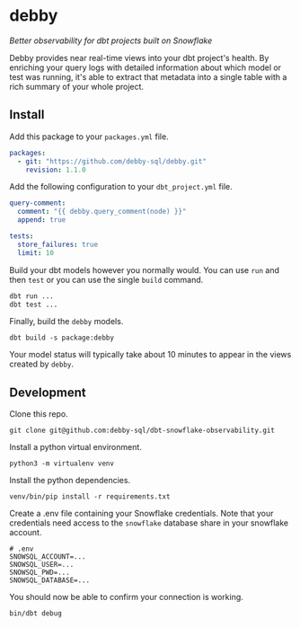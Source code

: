 # debby

_Better observability for dbt projects built on Snowflake_

Debby provides near real-time views into your dbt project's health. By enriching your query logs with detailed information about which model or test was running, it's able to extract that metadata into a single table with a rich summary of your whole project.

## Install

Add this package to your `packages.yml` file.

```yml
packages:
  - git: "https://github.com/debby-sql/debby.git"
    revision: 1.1.0
```

Add the following configuration to your `dbt_project.yml` file.

```yml
query-comment:
  comment: "{{ debby.query_comment(node) }}"
  append: true

tests:
  store_failures: true
  limit: 10  
```

Build your dbt models however you normally would. You can use `run` and then `test` or you can use the single `build` command.

```sh
dbt run ...
dbt test ...
```

Finally, build the `debby` models.

```
dbt build -s package:debby
```

Your model status will typically take about 10 minutes to appear in the views created by `debby`.

## Development

Clone this repo.

```
git clone git@github.com:debby-sql/dbt-snowflake-observability.git
```

Install a python virtual environment.

```
python3 -m virtualenv venv
```

Install the python dependencies.

```
venv/bin/pip install -r requirements.txt
```

Create a .env file containing your Snowflake credentials. Note that your credentials need access to the `snowflake` database share in your snowflake account.

```
# .env
SNOWSQL_ACCOUNT=...
SNOWSQL_USER=...
SNOWSQL_PWD=...
SNOWSQL_DATABASE=...
```

You should now be able to confirm your connection is working.

```
bin/dbt debug
```
